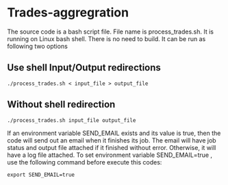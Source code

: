 # Trades-aggregration

The source code is a bash script file. 
File name is process_trades.sh. 
It is running on Linux
bash shell. There is no need to build.
It can be run as following two options
## Use shell Input/Output redirections
```
./process_trades.sh < input_file > output_file
```

## Without shell redirection
```
./process_trades.sh input_file output_file
```
If an environment variable SEND_EMAIL exists and its value is true, then the code will send out
an email when it finishes its job. The email will have job status and output file attached if it
finished without error. Otherwise, it will have a log file attached.
To set environment variable SEND_EMAIL=true , use the following command before execute
this codes:
```
export SEND_EMAIL=true
```
